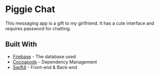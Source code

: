 # Piggie Chat

This messaging app is a gift to my girlfriend. It has a cute interface and requires password for chatting.

## Built With

* [Firebase](https://firebase.google.com/) - The database used
* [Cocoapods](https://cocoapods.org/) - Dependency Management
* [Swift4](https://developer.apple.com/swift/) - Front-end & Back-end

